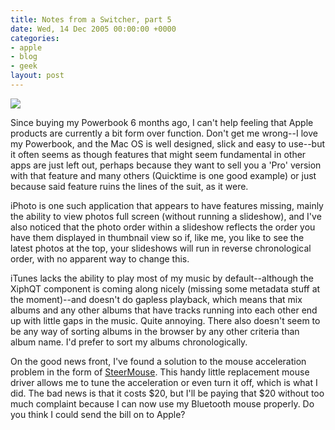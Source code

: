 ```yaml
---
title: Notes from a Switcher, part 5
date: Wed, 14 Dec 2005 00:00:00 +0000
categories:
- apple
- blog
- geek
layout: post
---
```


<img src="/images/ilife.png" class="left" />

Since buying my Powerbook 6 months ago, I can't help feeling that Apple products are currently a bit form over function.  Don't get me wrong--I love my Powerbook, and the Mac OS is well designed, slick and easy to use--but it often seems as though features that might seem fundamental in other apps are just left out, perhaps because they want to sell you a 'Pro' version with that feature and many others (Quicktime is one good example) or just because said feature ruins the lines of the suit, as it were.

<!--more-->

iPhoto is one such application that appears to have features missing, mainly the ability to view photos full screen (without running a slideshow), and I've also noticed that the photo order within a slideshow reflects the order you have them displayed in thumbnail view so if, like me, you like to see the latest photos at the top, your slideshows will run in reverse chronological order, with no apparent way to change this.

iTunes lacks the ability to play most of my music by default--although the XiphQT component is coming along nicely (missing some metadata stuff at the moment)--and doesn't do gapless playback, which means that mix albums and any other albums that have tracks running into each other end up with little gaps in the music.  Quite annoying.  There also doesn't seem to be any way of sorting albums in the browser by any other criteria than album name.  I'd prefer to sort my albums chronologically.

On the good news front, I've found a solution to the mouse acceleration problem in the form of <a href="http://plentycom.jp/en/steermouse/">SteerMouse</a>.  This handy little replacement mouse driver allows me to tune the acceleration or even turn it off, which is what I did.  The bad news is that it costs $20, but I'll be paying that $20 without too much complaint because I can now use my Bluetooth mouse properly.  Do you think I could send the bill on to Apple?



